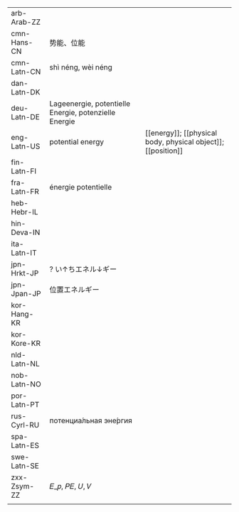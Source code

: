 | | | |
|-|-|-|
| arb-Arab-ZZ |  |  |
| cmn-Hans-CN | 势能、位能 |  |
| cmn-Latn-CN | shì néng, wèi néng |  |
| dan-Latn-DK |  |  |
| deu-Latn-DE | Lageenergie, potentielle Energie, potenzielle Energie |  |
| eng-Latn-US | potential energy | [[energy]]; [[physical body, physical object]]; [[position]] |
| fin-Latn-FI |  |  |
| fra-Latn-FR | énergie potentielle |  |
| heb-Hebr-IL |  |  |
| hin-Deva-IN |  |  |
| ita-Latn-IT |  |  |
| jpn-Hrkt-JP | ? い↑ちエネル↓ギー |  |
| jpn-Jpan-JP | 位置エネルギー |  |
| kor-Hang-KR |  |  |
| kor-Kore-KR |  |  |
| nld-Latn-NL |  |  |
| nob-Latn-NO |  |  |
| por-Latn-PT |  |  |
| rus-Cyrl-RU | потенциа́льная эне́ргия |  |
| spa-Latn-ES |  |  |
| swe-Latn-SE |  |  |
| zxx-Zsym-ZZ | 𝐸_𝑝, 𝑃𝐸, 𝑈, 𝑉 |  |
|  |  |  |
